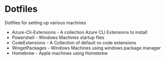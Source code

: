 # Dotfiles
Dotfiles for setting up various machines

- Azure-Cli-Extensions - A collection Azure CLI Extensions to install
- Powershell - Windows Machines startup files
- CodeExtensions - A Collection of default vs code extensions
- WingetPackages - Windows Machines using windows package manager
- Homebrew - Apple machines using Homebrew
